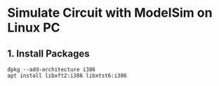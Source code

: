 # Simulate Circuit with ModelSim on Linux PC

## 1. Install Packages

```
dpkg --add-architecture i386
apt install libxft2:i386 libxtst6:i386
```

